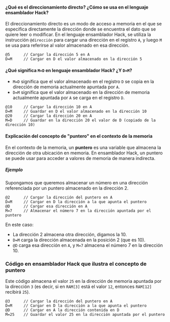 #### ¿Qué es el direccionamiento directo? ¿Cómo se usa en el lenguaje ensamblador Hack?  
   El direccionamiento directo es un modo de acceso a memoria en el que se especifica directamente la dirección donde se encuentra el dato que se quiere leer o modificar. En el lenguaje ensamblador Hack, se utiliza la instrucción `@dirección` para cargar una dirección en el registro `A`, y luego `M` se usa para referirse al valor almacenado en esa dirección.
   
   ```assembly
   @5      // Cargar la dirección 5 en A
   D=M     // Cargar en D el valor almacenado en la dirección 5
   ```

#### ¿Qué significa `M=D` en lenguaje ensamblador Hack? ¿Y `D=M`? 
   - `M=D` significa que el valor almacenado en el registro `D` se copia en la dirección de memoria actualmente apuntada por `A`.  
   - `D=M` significa que el valor almacenado en la dirección de memoria actualmente apuntada por `A` se carga en el registro `D`.  
   ```assembly
   @10     // Cargar la dirección 10 en A
   D=M     // Guardar en D el valor almacenado en la dirección 10
   @20     // Cargar la dirección 20 en A
   M=D     // Guardar en la dirección 20 el valor de D (copiado de la dirección 10)
   ```

#### Explicación del concepto de "puntero" en el contexto de la memoria  
   En el contexto de la memoria, un **puntero** es una variable que almacena la dirección de otra ubicación en memoria. En ensamblador Hack, un puntero se puede usar para acceder a valores de memoria de manera indirecta.  

   ##### Ejemplo
   Supongamos que queremos almacenar un número en una dirección referenciada por un puntero almacenado en la dirección 2.  

   ```assembly
   @2      // Cargar la dirección del puntero en A
   D=M     // Cargar en D la dirección a la que apunta el puntero
   @D      // Cargar esa dirección en A
   M=7     // Almacenar el número 7 en la dirección apuntada por el puntero
   ```

   En este caso:  
   - La dirección 2 almacena otra dirección, digamos la 10.  
   - `D=M` carga la dirección almacenada en la posición 2 (que es 10).  
   - `@D` carga esa dirección en `A`, y `M=7` almacena el número 7 en la dirección 10.  

### Código en ensamblador Hack que ilustra el concepto de puntero
Este código almacena el valor `25` en la dirección de memoria apuntada por la dirección `3` (es decir, si en `RAM[3]` está el valor `12`, entonces `RAM[12]` recibirá `25`).

```assembly
@3      // Cargar la dirección del puntero en A
D=M     // Cargar en D la dirección a la que apunta el puntero
@D      // Cargar en A la dirección contenida en D
M=25    // Guardar el valor 25 en la dirección apuntada por el puntero
```
